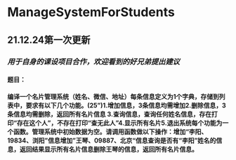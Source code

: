 # ManageSystemForStudents

## 21.12.24第一次更新

### *用于自身的课设项目合作，欢迎看到的好兄弟提出建议*

#### 题目：

**编译一个名片管理系统（姓名、微信、地址）每条信息定义为1个字典，存储到列表中，要求有以下几个功能。(25”)1.增加信息，3条信息均需增加2.删除信息，3条信息均需删除，返回所有名片信息
3.查询信息，查询任何姓名信息，存在打印“存在这个人”，不存在打印“查无此人”4.显示所有名片5.退出系统每个功能为一个函数。管理系统中初始数据为空。请调用函数做以下操作：增加“李阳、19834、浏阳”信息增加”王琴、09887、北京“信息查询是否有“李阳”姓名的信息，返回结果显示所有名片信息删除王琴的信息，返回所有名片信息。**
